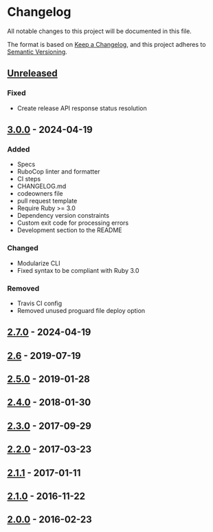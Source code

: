 # Changelog

All notable changes to this project will be documented in this file.

The format is based on [Keep a Changelog](https://keepachangelog.com/en/1.1.0/),
and this project adheres to [Semantic Versioning](https://semver.org/spec/v2.0.0.html).

## [Unreleased]

### Fixed

- Create release API response status resolution

## [3.0.0] - 2024-04-19

### Added

- Specs
- RuboCop linter and formatter
- CI steps
- CHANGELOG.md
- codeowners file
- pull request template
- Require Ruby >= 3.0
- Dependency version constraints
- Custom exit code for processing errors
- Development section to the README

### Changed

- Modularize CLI
- Fixed syntax to be compliant with Ruby 3.0

### Removed

- Travis CI config
- Removed unused proguard file deploy option

## [2.7.0] - 2024-04-19

## [2.6] - 2019-07-19

## [2.5.0] - 2019-01-28

## [2.4.0] - 2018-01-30

## [2.3.0] - 2017-09-29

## [2.2.0] - 2017-03-23

## [2.1.1] - 2017-01-11

## [2.1.0] - 2016-11-22

## [2.0.0] - 2016-02-23

[unreleased]: https://github.com/infinum/shaman/compare/v3.0.0...HEAD
[3.0.0]: https://github.com/infinum/shaman/compare/v2.7.0...v3.0.0
[2.7.0]: https://rubygems.org/gems/shaman_cli/versions/2.7.0
[2.6]: https://rubygems.org/gems/shaman_cli/versions/2.6
[2.5.0]: https://rubygems.org/gems/shaman_cli/versions/2.5.0
[2.4.0]: https://rubygems.org/gems/shaman_cli/versions/2.4.0
[2.3.0]: https://rubygems.org/gems/shaman_cli/versions/2.3.0
[2.2.0]: https://rubygems.org/gems/shaman_cli/versions/2.2.0
[2.1.1]: https://rubygems.org/gems/shaman_cli/versions/2.1.1
[2.1.0]: https://rubygems.org/gems/shaman_cli/versions/2.1.0
[2.0.0]: https://rubygems.org/gems/shaman_cli/versions/2.0.0
